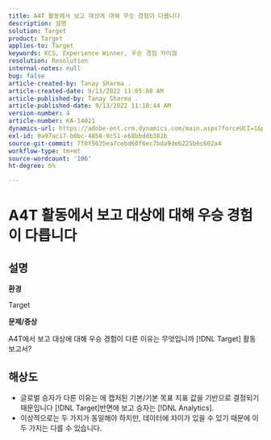 ```yaml
---
title: A4T 활동에서 보고 대상에 대해 우승 경험이 다릅니다
description: 설명
solution: Target
product: Target
applies-to: Target
keywords: KCS, Experience Winner, 우승 경험 차이점
resolution: Resolution
internal-notes: null
bug: false
article-created-by: Tanay Sharma .
article-created-date: 9/13/2022 11:05:00 AM
article-published-by: Tanay Sharma .
article-published-date: 9/13/2022 11:10:44 AM
version-number: 4
article-number: KA-14021
dynamics-url: https://adobe-ent.crm.dynamics.com/main.aspx?forceUCI=1&pagetype=entityrecord&etn=knowledgearticle&id=9227aee8-5333-ed11-9db1-002248086735
exl-id: 0a97ac17-b0bc-4858-9c51-e68bbddb381b
source-git-commit: 7f0f5035ea7cebd60f6ec7bda9de6225b6c602a4
workflow-type: tm+mt
source-wordcount: '106'
ht-degree: 6%

---
```


# A4T 활동에서 보고 대상에 대해 우승 경험이 다릅니다

## 설명


<b>환경</b>

Target



<b>문제/증상</b>

A4T에서 보고 대상에 대해 우승 경험이 다른 이유는 무엇입니까 [!DNL Target] 활동 보고서?




## 해상도


- 글로벌 승자가 다른 이유는 에 캡처된 기본/기본 목표 지표 값을 기반으로 결정되기 때문입니다 [!DNL Target]반면에 보고 승자는 [!DNL Analytics].
- 이상적으로는 두 가지가 동일해야 하지만, 데이터에 차이가 있을 수 있기 때문에 이 두 가지는 다를 수 있습니다.
